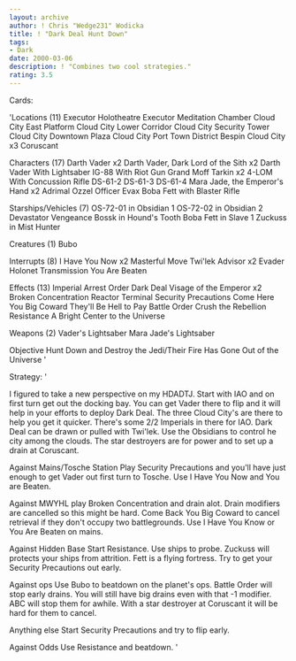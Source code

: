 ```yaml
---
layout: archive
author: ! Chris "Wedge231" Wodicka
title: ! "Dark Deal Hunt Down"
tags:
- Dark
date: 2000-03-06
description: ! "Combines two cool strategies."
rating: 3.5
---
```

Cards: 

'Locations (11)
Executor Holotheatre
Executor Meditation Chamber
Cloud City East Platform
Cloud City Lower Corridor
Cloud City Security Tower
Cloud City Downtown Plaza
Cloud City Port Town District
Bespin Cloud City x3
Coruscant

Characters (17)
Darth Vader x2
Darth Vader, Dark Lord of the Sith x2
Darth Vader With Lightsaber
IG-88 With Riot Gun
Grand Moff Tarkin x2
4-LOM With Concussion Rifle
DS-61-2
DS-61-3
DS-61-4
Mara Jade, the Emperor's Hand x2
Adrimal Ozzel
Officer Evax
Boba Fett with Blaster Rifle

Starships/Vehicles (7)
OS-72-01 in Obsidian 1
OS-72-02 in Obsidian 2
Devastator
Vengeance
Bossk in Hound's Tooth
Boba Fett in Slave 1
Zuckuss in Mist Hunter

Creatures (1)
Bubo

Interrupts (8)
I Have You Now x2
Masterful Move
Twi'lek Advisor x2
Evader
Holonet Transmission
You Are Beaten

Effects (13)
Imperial Arrest Order
Dark Deal
Visage of the Emperor x2
Broken Concentration
Reactor Terminal
Security Precautions
Come Here You Big Coward
They'll Be Hell to Pay
Battle Order
Crush the Rebellion
Resistance
A Bright Center to the Universe

Weapons (2)
Vader's Lightsaber
Mara Jade's Lightsaber

Objective
Hunt Down and Destroy the Jedi/Their Fire Has Gone Out of the Universe	'

Strategy: '

I figured to take a new perspective on my HDADTJ. Start with IAO and on first turn get out the docking bay. You can get Vader there to flip and it will help in your efforts to deploy Dark Deal. The three Cloud City's are there to help you get it quicker. There's some 2/2 Imperials in there for IAO. Dark Deal can be drawn or pulled with Twi'lek. Use the Obsidians to control he city among the clouds. The star destroyers are for power and to set up a drain at Coruscant.

Against Mains/Tosche Station Play Security Precautions and you'll have just enough to get Vader out first turn to Tosche. Use I Have You Now and You are Beaten.

Against MWYHL play Broken Concentration and drain alot. Drain modifiers are cancelled so this might be hard. Come Back You Big Coward to cancel retrieval if they don't occupy two battlegrounds. Use I Have You Know or You Are Beaten on mains.

Against Hidden Base Start Resistance. Use ships to probe. Zuckuss will protects your ships from attrition. Fett is a flying fortress. Try to get your Security Precautions out early.

Against ops Use Bubo to beatdown on the planet's ops. Battle Order will stop early drains. You will still have big drains even with that -1 modifier. ABC will stop them for awhile. With a star destroyer at Coruscant it will be hard for them to cancel.

Anything else Start Security Precautions and try to flip early.

Against Odds Use Resistance and beatdown.   '